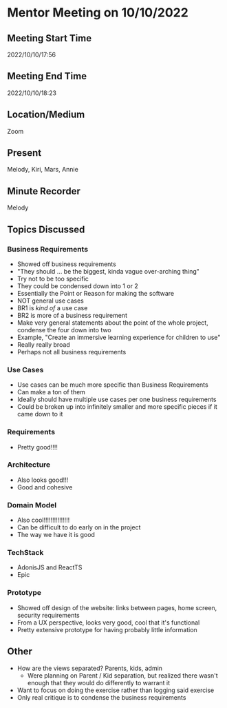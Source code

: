 # Mentor Meeting on 10/10/2022

## Meeting Start Time
2022/10/10/17:56

## Meeting End Time
2022/10/10/18:23

## Location/Medium
Zoom

## Present
Melody, Kiri, Mars, Annie

## Minute Recorder
Melody

## Topics Discussed

### Business Requirements
- Showed off business requirements
- "They should ... be the biggest, kinda vague over-arching thing"
- Try not to be too specific
- They could be condensed down into 1 or 2
- Essentially the Point or Reason for making the software
- NOT general use cases
- BR1 is *kind of* a use case
- BR2 is more of a business requirement
- Make very general statements about the point of the whole project, condense the four down into two
- Example, "Create an immersive learning experience for children to use"
- Really really broad
- Perhaps not all business requirements

### Use Cases
- Use cases can be much more specific than Business Requirements
- Can make a ton of them
- Ideally should have multiple use cases per one business requirements
- Could be broken up into infinitely smaller and more specific pieces if it came down to it

### Requirements
- Pretty good!!!!

### Architecture
- Also looks good!!!
- Good and cohesive

### Domain Model
- Also cool!!!!!!!!!!!!!!!
- Can be difficult to do early on in the project
- The way we have it is good

### TechStack
- AdonisJS and ReactTS
- Epic

### Prototype
- Showed off design of the website: links between pages, home screen, security requirements
- From a UX perspective, looks very good, cool that it's functional
- Pretty extensive prototype for having probably little information

## Other
- How are the views separated? Parents, kids, admin
  - Were planning on Parent / Kid separation, but realized there wasn't enough that they would do differently to warrant it
- Want to focus on doing the exercise rather than logging said exercise
- Only real critique is to condense the business requirements
